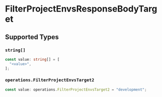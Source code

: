 # FilterProjectEnvsResponseBodyTarget


## Supported Types

### `string[]`

```typescript
const value: string[] = [
  "<value>",
];
```

### `operations.FilterProjectEnvsTarget2`

```typescript
const value: operations.FilterProjectEnvsTarget2 = "development";
```

